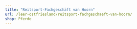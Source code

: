 ```yaml
---
title: "Reitsport-Fachgeschäft van Hoorn"
url: /leer-ostfriesland/reitsport-fachgeschaeft-van-hoorn/
shop: Pferde
---
```

